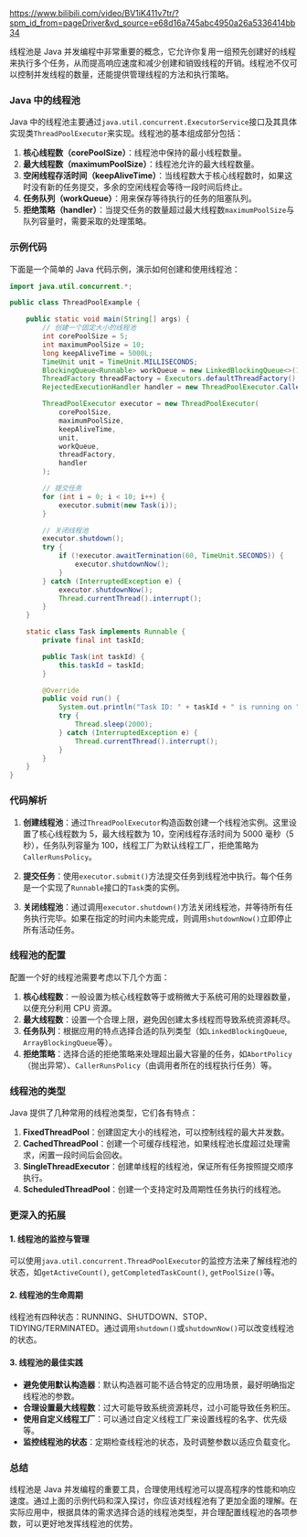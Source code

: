 https://www.bilibili.com/video/BV1iK411v7tr/?spm_id_from=pageDriver&vd_source=e68d16a745abc4950a26a5336414bb34

线程池是 Java 并发编程中非常重要的概念，它允许你复用一组预先创建好的线程来执行多个任务，从而提高响应速度和减少创建和销毁线程的开销。线程池不仅可以控制并发线程的数量，还能提供管理线程的方法和执行策略。

### Java 中的线程池

Java 中的线程池主要通过`java.util.concurrent.ExecutorService`接口及其具体实现类`ThreadPoolExecutor`来实现。线程池的基本组成部分包括：

1. **核心线程数（corePoolSize）**：线程池中保持的最小线程数量。
2. **最大线程数（maximumPoolSize）**：线程池允许的最大线程数量。
3. **空闲线程存活时间（keepAliveTime）**：当线程数大于核心线程数时，如果这时没有新的任务提交，多余的空闲线程会等待一段时间后终止。
4. **任务队列（workQueue）**：用来保存等待执行的任务的阻塞队列。
5. **拒绝策略（handler）**：当提交任务的数量超过最大线程数`maximumPoolSize`与队列容量时，需要采取的处理策略。

### 示例代码

下面是一个简单的 Java 代码示例，演示如何创建和使用线程池：

```java
import java.util.concurrent.*;

public class ThreadPoolExample {

    public static void main(String[] args) {
        // 创建一个固定大小的线程池
        int corePoolSize = 5;
        int maximumPoolSize = 10;
        long keepAliveTime = 5000L;
        TimeUnit unit = TimeUnit.MILLISECONDS;
        BlockingQueue<Runnable> workQueue = new LinkedBlockingQueue<>(100);
        ThreadFactory threadFactory = Executors.defaultThreadFactory();
        RejectedExecutionHandler handler = new ThreadPoolExecutor.CallerRunsPolicy();

        ThreadPoolExecutor executor = new ThreadPoolExecutor(
            corePoolSize,
            maximumPoolSize,
            keepAliveTime,
            unit,
            workQueue,
            threadFactory,
            handler
        );

        // 提交任务
        for (int i = 0; i < 10; i++) {
            executor.submit(new Task(i));
        }

        // 关闭线程池
        executor.shutdown();
        try {
            if (!executor.awaitTermination(60, TimeUnit.SECONDS)) {
                executor.shutdownNow();
            }
        } catch (InterruptedException e) {
            executor.shutdownNow();
            Thread.currentThread().interrupt();
        }
    }

    static class Task implements Runnable {
        private final int taskId;

        public Task(int taskId) {
            this.taskId = taskId;
        }

        @Override
        public void run() {
            System.out.println("Task ID: " + taskId + " is running on " + Thread.currentThread().getName());
            try {
                Thread.sleep(2000);
            } catch (InterruptedException e) {
                Thread.currentThread().interrupt();
            }
        }
    }
}
```

### 代码解析

1. **创建线程池**：通过`ThreadPoolExecutor`构造函数创建一个线程池实例。这里设置了核心线程数为 5，最大线程数为 10，空闲线程存活时间为 5000 毫秒（5 秒），任务队列容量为 100，线程工厂为默认线程工厂，拒绝策略为`CallerRunsPolicy`。

2. **提交任务**：使用`executor.submit()`方法提交任务到线程池中执行。每个任务是一个实现了`Runnable`接口的`Task`类的实例。

3. **关闭线程池**：通过调用`executor.shutdown()`方法关闭线程池，并等待所有任务执行完毕。如果在指定的时间内未能完成，则调用`shutdownNow()`立即停止所有活动任务。

### 线程池的配置

配置一个好的线程池需要考虑以下几个方面：

1. **核心线程数**：一般设置为核心线程数等于或稍微大于系统可用的处理器数量，以便充分利用 CPU 资源。
2. **最大线程数**：设置一个合理上限，避免因创建太多线程而导致系统资源耗尽。
3. **任务队列**：根据应用的特点选择合适的队列类型（如`LinkedBlockingQueue`, `ArrayBlockingQueue`等）。
4. **拒绝策略**：选择合适的拒绝策略来处理超出最大容量的任务，如`AbortPolicy`（抛出异常）、`CallerRunsPolicy`（由调用者所在的线程执行任务）等。

### 线程池的类型

Java 提供了几种常用的线程池类型，它们各有特点：

1. **FixedThreadPool**：创建固定大小的线程池，可以控制线程的最大并发数。
2. **CachedThreadPool**：创建一个可缓存线程池，如果线程池长度超过处理需求，闲置一段时间后会回收。
3. **SingleThreadExecutor**：创建单线程的线程池，保证所有任务按照提交顺序执行。
4. **ScheduledThreadPool**：创建一个支持定时及周期性任务执行的线程池。

### 更深入的拓展

#### 1. 线程池的监控与管理

可以使用`java.util.concurrent.ThreadPoolExecutor`的监控方法来了解线程池的状态，如`getActiveCount()`, `getCompletedTaskCount()`, `getPoolSize()`等。

#### 2. 线程池的生命周期

线程池有四种状态：RUNNING、SHUTDOWN、STOP、TIDYING/TERMINATED。通过调用`shutdown()`或`shutdownNow()`可以改变线程池的状态。

#### 3. 线程池的最佳实践

- **避免使用默认构造器**：默认构造器可能不适合特定的应用场景，最好明确指定线程池的参数。
- **合理设置最大线程数**：过大可能导致系统资源耗尽，过小可能导致任务积压。
- **使用自定义线程工厂**：可以通过自定义线程工厂来设置线程的名字、优先级等。
- **监控线程池的状态**：定期检查线程池的状态，及时调整参数以适应负载变化。

### 总结

线程池是 Java 并发编程的重要工具，合理使用线程池可以提高程序的性能和响应速度。通过上面的示例代码和深入探讨，你应该对线程池有了更加全面的理解。在实际应用中，根据具体的需求选择合适的线程池类型，并合理配置线程池的各项参数，可以更好地发挥线程池的优势。
